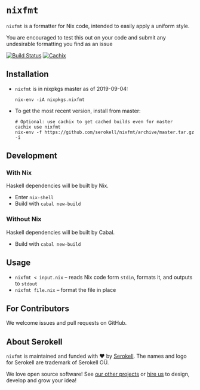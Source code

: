 <!-- © 2019 Serokell <hi@serokell.io>
   - © 2019 Lars Jellema <lars.jellema@gmail.com>
   -
   - SPDX-License-Identifier: MPL-2.0
   -->

# `nixfmt`

`nixfmt` is a formatter for Nix code, intended to easily apply a uniform style.

You are encouraged to test this out on your code and submit any undesirable formatting you find as an issue

[![Build Status](https://badge.buildkite.com/b37f73adea391439e63288e8fd3b47f4b98fb9640bb864ccfa.svg)](https://buildkite.com/serokell/nixfmt)
[![Cachix](https://img.shields.io/badge/cachix-nixfmt-blue.svg)](https://nixfmt.cachix.org)

## Installation

- `nixfmt` is in nixpkgs master as of 2019-09-04: 

      nix-env -iA nixpkgs.nixfmt

- To get the most recent version, install from master:

      # Optional: use cachix to get cached builds even for master
      cachix use nixfmt
      nix-env -f https://github.com/serokell/nixfmt/archive/master.tar.gz -i

## Development

### With Nix

Haskell dependencies will be built by Nix.

* Enter `nix-shell`
* Build with `cabal new-build`

### Without Nix

Haskell dependencies will be built by Cabal.

* Build with `cabal new-build`


## Usage

* `nixfmt < input.nix` – reads Nix code form `stdin`, formats it, and outputs to `stdout`
* `nixfmt file.nix` – format the file in place


## For Contributors

We welcome issues and pull requests on GitHub.


## About Serokell

`nixfmt` is maintained and funded with :heart: by
[Serokell](https://serokell.io/). The names and logo for Serokell are trademark
of Serokell OÜ.

We love open source software! See
[our other projects](https://serokell.io/community?utm_source=github) or
[hire us](https://serokell.io/hire-us?utm_source=github) to design, develop and
grow your idea!
